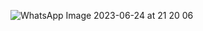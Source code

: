 
![WhatsApp Image 2023-06-24 at 21 20 06](https://github.com/CodeSystem2022/United_Code_Semanal/assets/69828273/dba501a7-c2c5-43b9-9180-44e8739187c7)

